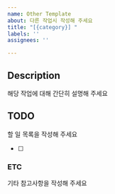 ```yaml
---
name: Other Template
about: 다른 작업시 작성해 주세요
title: "[{category}] "
labels: ''
assignees: ''

---
```


<!--
## Category Naming 

```
- Docs: 문서 수정
- Refactor: 코드 리팩토링
- Test: 테스트 코드, 리팩토링 테스트 코드 추가
- Chore: 빌드 업무 수정, 패키지 매니저 수정, 잡일
```
-->

## Description
해당 작업에 대해 간단히 설명해 주세요

## TODO
할 일 목록을 작성해 주세요

- [ ] 

### ETC
기타 참고사항을 작성해 주세요
